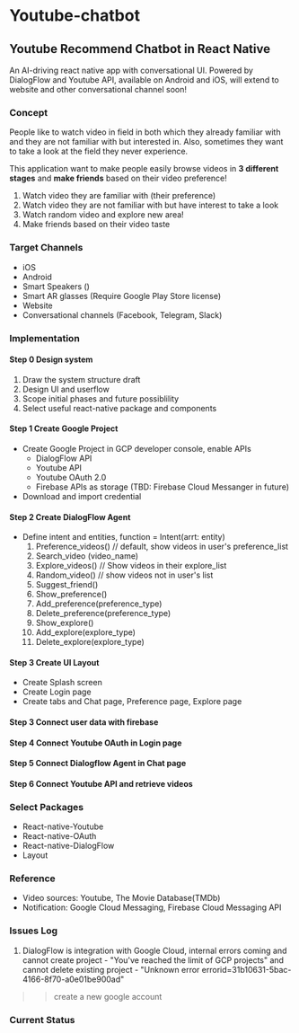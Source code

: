 # Youtube-chatbot

## Youtube Recommend Chatbot in React Native

An AI-driving react native app with conversational UI. Powered by DialogFlow and Youtube API, available on Android and iOS, will extend to website and other conversational channel soon!

### Concept
People like to watch video in field in both which they already familiar with and they are not familiar with but interested in. Also, sometimes they want to take a look at the field they never experience.


This application want to make people easily browse videos in **3 different stages** and **make friends** based on their video preference!
1. Watch video they are familiar with (their preference)
2. Watch video they are not familiar with but have interest to take a look
3. Watch random video and explore new area!
4. Make friends based on their video taste

### Target Channels
* iOS
* Android
* Smart Speakers ()
* Smart AR glasses (Require Google Play Store license)
* Website
* Conversational channels (Facebook, Telegram, Slack)

### Implementation

#### Step 0 Design system
1. Draw the system structure draft
2. Design UI and userflow
3. Scope initial phases and future possiblility
4. Select useful react-native package and components

#### Step 1 Create Google Project
- Create Google Project in GCP developer console, enable APIs
    * DialogFlow API
    * Youtube API
    * Youtube OAuth 2.0
    * Firebase APIs as storage (TBD: Firebase Cloud Messanger in future)
- Download and import credential

#### Step 2 Create DialogFlow Agent
- Define intent and entities, function = Intent(arrt: entity)
    1. Preference_videos() // default, show videos in user's preference_list
    2. Search_video (video_name)
    3. Explore_videos() // Show videos in their explore_list
    4. Random_video() // show videos not in user's list
    5. Suggest_friend()
    6. Show_preference()
    7. Add_preference(preference_type)
    8. Delete_preference(preference_type)
    9. Show_explore()
    10. Add_explore(explore_type)
    11. Delete_explore(explore_type)
    
#### Step 3 Create UI Layout

* Create Splash screen
* Create Login page
* Create tabs and Chat page, Preference page, Explore page

#### Step 3 Connect user data with firebase

#### Step 4 Connect Youtube OAuth in Login page

#### Step 5 Connect Dialogflow Agent in Chat page

#### Step 6 Connect Youtube API and retrieve videos

    

### Select Packages
- React-native-Youtube
- React-native-OAuth
- React-native-DialogFlow
- Layout


### Reference
- Video sources: Youtube, The Movie Database(TMDb)
- Notification: Google Cloud Messaging, Firebase Cloud Messaging API


### Issues Log
1. DialogFlow is integration with Google Cloud, internal errors coming and cannot create project - "You've reached the limit of GCP projects" and cannot delete existing project - "Unknown error errorid=31b10631-5bac-4166-8f70-a0e01be900ad"
>> create a new google account 

### Current Status

